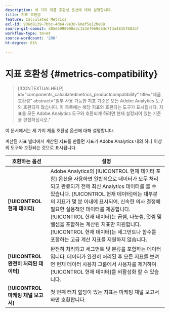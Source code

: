 ```yaml
---
description: 세 가지 제품 호환성 옵션에 대해 설명합니다.
title: 지표 호환성
feature: Calculated Metrics
exl-id: 936d8139-7bbc-4de4-9e30-60ef5e12be08
source-git-commit: d85e6990998e3c153ef969d8dc7f3a4835f683bf
workflow-type: tm+mt
source-wordcount: '208'
ht-degree: 61%

---
```


# 지표 호환성 {#metrics-compatibility}

>[!CONTEXTUALHELP]
>id="components_calculatedmetrics_productcompatibility"
>title="제품 호환성"
>abstract="일부 사용 가능한 지표 기준은 모든 Adobe Analytics 도구와 호환되지 않습니다. 이 목록에는 해당 지표와 호환되는 도구가 표시됩니다. 지표를 모든 Adobe Analytics 도구와 호환되게 하려면 현재 설정되어 있는 기준을 편집하십시오."

이 문서에서는 세 가지 제품 호환성 옵션에 대해 설명합니다.

계산된 지표 빌더에서 계산된 지표를 만들면 지표가 Adobe Analytics 내의 하나 이상의 도구와 호환되는 것으로 표시됩니다.


| 호환하는 옵션 | 설명 |
| --- | --- |
| **[!UICONTROL 현재 데이터]** | Adobe Analytics의 [!UICONTROL 현재 데이터 포함] 옵션을 사용하면 일반적으로 데이터가 모두 처리되고 완료되기 전에 최신 Analytics 데이터를 볼 수 있습니다. [!UICONTROL 현재 데이터]에는 대부분의 지표가 몇 분 이내에 표시되어, 신속한 의사 결정에 필요한 실용적인 데이터를 제공합니다. [!UICONTROL 현재 데이터]는 곱셈, 나눗셈, 덧셈 및 뺄셈을 포함하는 계산된 지표만 지원합니다. [!UICONTROL 현재 데이터]는 세그먼트나 함수를 포함하는 고급 계산 지표를 지원하지 않습니다. |
| **[!UICONTROL 완전히 처리된 데이터]** | 완전히 처리되고 세그먼트 및 분류를 포함하는 데이터입니다. 데이터가 완전히 처리된 후 모든 지표를 보려면 현재 데이터 사용자 그룹에서 사용자를 제거하여 [!UICONTROL 현재 데이터]를 비활성화 할 수 있습니다. |
| **[!UICONTROL 마케팅 채널 보고서]** | 첫 번째 터치 할당이 있는 지표는 마케팅 채널 보고서와만 호환합니다. |
